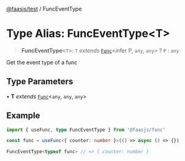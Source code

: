 [@faasjs/test](../README.md) / FuncEventType

# Type Alias: FuncEventType\<T\>

> **FuncEventType**\<`T`\>: `T` *extends* [`Func`](../classes/Func.md)\<infer P, `any`, `any`\> ? `P` : `any`

Get the event type of a func

## Type Parameters

• **T** *extends* [`Func`](../classes/Func.md)\<`any`, `any`, `any`\>

## Example

```ts
import { useFunc, type FuncEventType } from '@faasjs/func'

const func = useFunc<{ counter: number }>(() => async () => {})

FuncEventType<typeof func> // => { counter: number }
```

